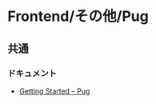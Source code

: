 # Frontend/その他/Pug

## 共通

### ドキュメント

- [Getting Started – Pug](https://pugjs.org/api/getting-started.html)
